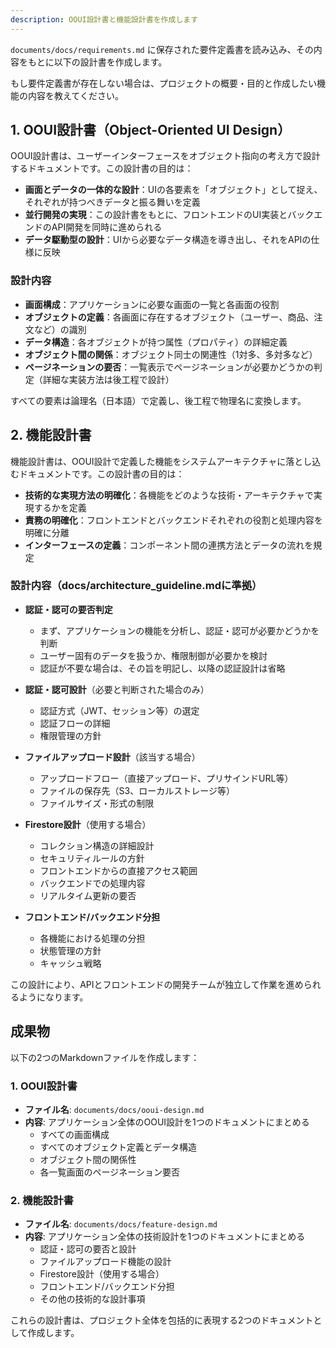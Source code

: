 ```yaml
---
description: OOUI設計書と機能設計書を作成します
---
```


`documents/docs/requirements.md` に保存された要件定義書を読み込み、その内容をもとに以下の設計書を作成します。

もし要件定義書が存在しない場合は、プロジェクトの概要・目的と作成したい機能の内容を教えてください。

## 1. OOUI設計書（Object-Oriented UI Design）

OOUI設計書は、ユーザーインターフェースをオブジェクト指向の考え方で設計するドキュメントです。この設計書の目的は：

- **画面とデータの一体的な設計**：UIの各要素を「オブジェクト」として捉え、それぞれが持つべきデータと振る舞いを定義
- **並行開発の実現**：この設計書をもとに、フロントエンドのUI実装とバックエンドのAPI開発を同時に進められる
- **データ駆動型の設計**：UIから必要なデータ構造を導き出し、それをAPIの仕様に反映

### 設計内容
- **画面構成**：アプリケーションに必要な画面の一覧と各画面の役割
- **オブジェクトの定義**：各画面に存在するオブジェクト（ユーザー、商品、注文など）の識別
- **データ構造**：各オブジェクトが持つ属性（プロパティ）の詳細定義
- **オブジェクト間の関係**：オブジェクト同士の関連性（1対多、多対多など）
- **ページネーションの要否**：一覧表示でページネーションが必要かどうかの判定（詳細な実装方法は後工程で設計）

すべての要素は論理名（日本語）で定義し、後工程で物理名に変換します。

## 2. 機能設計書

機能設計書は、OOUI設計で定義した機能をシステムアーキテクチャに落とし込むドキュメントです。この設計書の目的は：

- **技術的な実現方法の明確化**：各機能をどのような技術・アーキテクチャで実現するかを定義
- **責務の明確化**：フロントエンドとバックエンドそれぞれの役割と処理内容を明確に分離
- **インターフェースの定義**：コンポーネント間の連携方法とデータの流れを規定

### 設計内容（docs/architecture_guideline.mdに準拠）

- **認証・認可の要否判定**
  - まず、アプリケーションの機能を分析し、認証・認可が必要かどうかを判断
  - ユーザー固有のデータを扱うか、権限制御が必要かを検討
  - 認証が不要な場合は、その旨を明記し、以降の認証設計は省略
  
- **認証・認可設計**（必要と判断された場合のみ）
  - 認証方式（JWT、セッション等）の選定
  - 認証フローの詳細
  - 権限管理の方針
  
- **ファイルアップロード設計**（該当する場合）
  - アップロードフロー（直接アップロード、プリサインドURL等）
  - ファイルの保存先（S3、ローカルストレージ等）
  - ファイルサイズ・形式の制限
  
- **Firestore設計**（使用する場合）
  - コレクション構造の詳細設計
  - セキュリティルールの方針
  - フロントエンドからの直接アクセス範囲
  - バックエンドでの処理内容
  - リアルタイム更新の要否
  
- **フロントエンド/バックエンド分担**
  - 各機能における処理の分担
  - 状態管理の方針
  - キャッシュ戦略

この設計により、APIとフロントエンドの開発チームが独立して作業を進められるようになります。

## 成果物

以下の2つのMarkdownファイルを作成します：

### 1. OOUI設計書
- **ファイル名**: `documents/docs/ooui-design.md`
- **内容**: アプリケーション全体のOOUI設計を1つのドキュメントにまとめる
  - すべての画面構成
  - すべてのオブジェクト定義とデータ構造
  - オブジェクト間の関係性
  - 各一覧画面のページネーション要否

### 2. 機能設計書
- **ファイル名**: `documents/docs/feature-design.md`
- **内容**: アプリケーション全体の技術設計を1つのドキュメントにまとめる
  - 認証・認可の要否と設計
  - ファイルアップロード機能の設計
  - Firestore設計（使用する場合）
  - フロントエンド/バックエンド分担
  - その他の技術的な設計事項

これらの設計書は、プロジェクト全体を包括的に表現する2つのドキュメントとして作成します。
